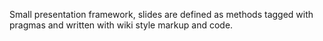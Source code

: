 Small presentation framework, slides are defined as methods tagged with pragmas and written with wiki style markup and code.
